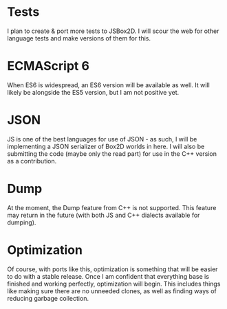 # Tests #

I plan to create & port more tests to JSBox2D. I will scour the web for other language tests and make versions of them for this.

# ECMAScript 6 #

When ES6 is widespread, an ES6 version will be available as well. It will likely be alongside the ES5 version, but I am not positive yet.

# JSON #

JS is one of the best languages for use of JSON - as such, I will be implementing a JSON serializer of Box2D worlds in here. I will also be submitting the code (maybe only the read part) for use in the C++ version as a contribution.

# Dump #

At the moment, the Dump feature from C++ is not supported. This feature may return in the future (with both JS and C++ dialects available for dumping).

# Optimization #

Of course, with ports like this, optimization is something that will be easier to do with a stable release. Once I am confident that everything base is finished and working perfectly, optimization will begin. This includes things like making sure there are no unneeded clones, as well as finding ways of reducing garbage collection.